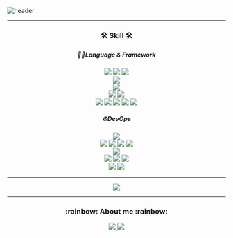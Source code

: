 ![header](https://capsule-render.vercel.app/api?type=waving&color=auto&height=300&section=header&text=Sungmin%20Github&fontSize=90&animation=fadeIn&fontAlignY=38&desc=%20🌱I`m%20a%20growing%20full%20stack%20developer!🌱&descAlignY=51&descAlign=62)

<hr></hr>

<div align='center'>
<h3>🛠 Skill 🛠</h3>
  <h5>🧑‍💻Language & Framework </h5>
<p>
  <img src="https://img.shields.io/badge/C-00ADD8?style=flat-square&logo=C&logoColor=white"/>
  <img src="https://img.shields.io/badge/C++-00ADD8?style=flat-square&logo=C++&logoColor=white"/>
  <img src="https://img.shields.io/badge/C-00ADD8?style=flat-square&logo=C#&logoColor=white"/>
  <br>
  <img src="https://img.shields.io/badge/Java-00ADD8?style=flat-square&logo=Java&logoColor=white"/>
  <br>
  <img src="https://img.shields.io/badge/Golang-00ADD8?style=flat-square&logo=Go&logoColor=white"/>
  <br>
  <img src="https://img.shields.io/badge/Python-00ADD8?style=flat-square&logo=Python&logoColor=white"/>
  <img src="https://img.shields.io/badge/Pyside2-00ADD8?style=flat-square&logo=Pyside2&logoColor=white"/>
  <br>
  <img src="https://img.shields.io/badge/HTML-00ADD8?style=flat-square&logo=Html&logoColor=white"/>
  <img src="https://img.shields.io/badge/CSS-00ADD8?style=flat-square&logo=Css&logoColor=white"/>
  <img src="https://img.shields.io/badge/JavaScript-00ADD8?style=flat-square&logo=JavaScript&logoColor=white"/>
  <img src="https://img.shields.io/badge/TypeScript-00ADD8?style=flat-square&logo=TypeScript&logoColor=white"/>
  <img src="https://img.shields.io/badge/React-00ADD8?style=flat-square&logo=React&logoColor=white"/>
</p>

<h5>⚙️DevOps</h5>

<p>
  <img src="https://img.shields.io/badge/Linux-FCC624?style=flat-square&logo=Linux&logoColor=white"/>
  <br>
  <img src="https://img.shields.io/badge/Unity-00ADD8?style=flat-square&logo=Go&logoColor=white"/>
  <img src="https://img.shields.io/badge/Maya-00ADD8?style=flat-square&logo=Go&logoColor=white"/>
  <img src="https://img.shields.io/badge/AndroidStudio-00ADD8?style=flat-square&logo=Go&logoColor=white"/>
  <img src="https://img.shields.io/badge/Electron-00ADD8?style=flat-square&logo=Go&logoColor=white"/>
  <br>
  <img src="https://img.shields.io/badge/Amazon AWS-232F3E?style=flat-square&logo=Amazon-AWS&logoColor=white"/>
  <br>
  <img src="https://img.shields.io/badge/Visual Code-00ADD8?style=flat-square&logo=Go&logoColor=white"/>
  <img src="https://img.shields.io/badge/PyCharm-00ADD8?style=flat-square&logo=Go&logoColor=white"/>
  <img src="https://img.shields.io/badge/Vim-00ADD8?style=flat-square&logo=Go&logoColor=white"/>
  <br>
  <img src="https://img.shields.io/badge/MongoDB-47A248?style=flat-square&logo=Mongodb&logoColor=white"/>
  <img src="https://img.shields.io/badge/FireBase-00ADD8?style=flat-square&logo=Firebase&logoColor=white"/>
</p>
</div>

<hr></hr>

<p align='center'>
  <a href="https://github.com/anuraghazra/github-readme-stats">
    <img src="https://github-readme-stats.vercel.app/api?username=78963l&bg_color=30,e96443,904e95&title_color=fff&text_color=fff"/>
  </a>
</p>

<hr></hr>

<div align='center'>
<h3>:rainbow: About me :rainbow:</h3>
<p>
  <a href="https://velog.io/@78963l_sm" target="_blank">
    <img src="https://img.shields.io/badge/Velog-20c997?style=flat-square&logo=Vimeo&logoColor=white"/>
  </a>
  <a href="https://messy-agreement-735.notion.site/doodle-98a3aa68b08a4354b75483581311ae7f" target="_blank">
    <img src="https://img.shields.io/badge/Portfolio-000000?style=flat-square&logo=Notion&logoColor=white"/>
  </a>
</p>
</div>
